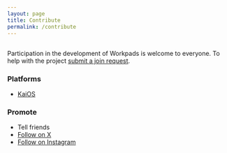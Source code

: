 ```yaml
---
layout: page
title: Contribute
permalink: /contribute
---
```

<div class="home-columns">
  <div class="column-left">
<div class="home">
<h2></h2>
 <p>Participation in the development of Workpads is welcome to everyone. To help with the project <a href="https://github.com/babbworks/join/issues/new/choose">submit a join request</a>.</p>

</div>
</div>


 <div class="column-right">
<h3>Platforms</h3>
<ul>
    <li>
      <a href="https://github.com/babbworks/workpadskaios">KaiOS</a></li>
</ul>
<h3>Promote</h3>
<ul>
    <li>
      Tell friends</li>
    <li>
      <a href="https://x.com/workpads">Follow on X</a></li>
    <li>
      <a href="https://instagram.com/workpads">Follow on Instagram</a></li>
      </ul>
  </div>
</div>
